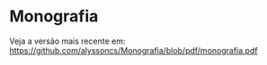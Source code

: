 # Monografia

Veja a versão mais recente em: https://github.com/alyssoncs/Monografia/blob/pdf/monografia.pdf

